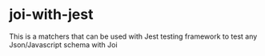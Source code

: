 # joi-with-jest
This is a matchers that can be used with Jest testing framework to test any Json/Javascript schema with Joi
